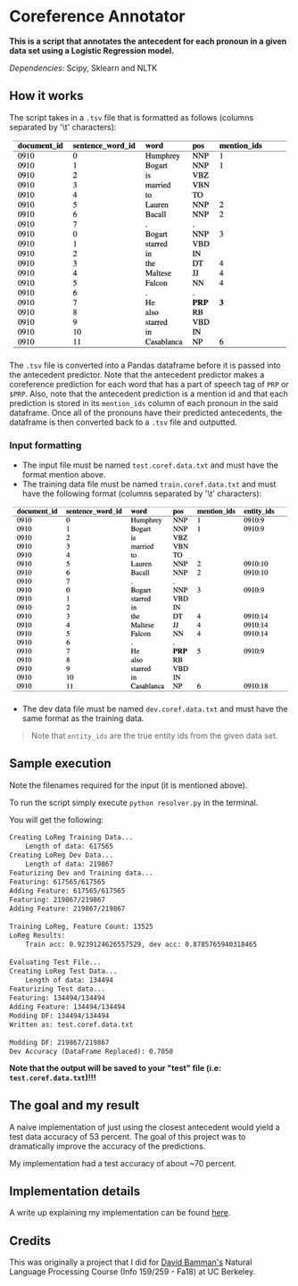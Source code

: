 # Coreference Annotator

**This is a script that annotates the antecedent for each pronoun in a given data set using a Logistic Regression model.**

*Dependencies:* Scipy, Sklearn and NLTK

## How it works

The script takes in a `.tsv` file that is formatted as follows (columns separated by '\t' characters):

<p align="center">
  <img src="img/dataFmtIn.png" width="500">
</p>

The `.tsv` file is converted into a Pandas dataframe before it is passed into the antecedent predictor. Note that the antecedent predictor makes a coreference prediction for each word that has a part of speech tag of `PRP` or `$PRP`. Also, note that the antecedent prediction is a mention id and that each prediction is stored in its `mention_ids` column of each pronoun in the said dataframe. Once all of the pronouns have their predicted antecedents, the dataframe is then converted back to a `.tsv` file and outputted. 

### Input formatting
* The input file must be named `test.coref.data.txt` and must have the format mention above.
* The training data file must be named `train.coref.data.txt` and must have the following format (columns separated by '\t' characters):

<p align="center">
  <img src="img/dataFmtTrain.png" width="500">
</p>

* The dev data file must be named `dev.coref.data.txt` and must have the same format as the training data.

> Note that `entity_ids` are the true entity ids from the given data set.

## Sample execution
Note the filenames required for the input (it is mentioned above).

To run the script simply execute `python resolver.py` in the terminal.

You will get the following:
```
Creating LoReg Training Data...
    Length of data: 617565
Creating LoReg Dev Data...
    Length of data: 219867
Featurizing Dev and Training data...
Featuring: 617565/617565 
Adding Feature: 617565/617565 
Featuring: 219867/219867 
Adding Feature: 219867/219867 

Training LoReg, Feature Count: 13525
LoReg Results:
    Train acc: 0.9239124626557529, dev acc: 0.8785765940318465

Evaluating Test File...
Creating LoReg Test Data...
    Length of data: 134494
Featurizing Test data...
Featuring: 134494/134494 
Adding Feature: 134494/134494 
Modding DF: 134494/134494 
Written as: test.coref.data.txt

Modding DF: 219867/219867 
Dev Accuracy (DataFrame Replaced): 0.7050
```

**Note that the output will be saved to your "test" file (i.e: `test.coref.data.txt`)!!!**

## The goal and my result

A naive implementation of just using the closest antecedent would yield a test data accuracy of 53 percent. The goal of this project was to dramatically improve the accuracy of the predictions. 

My implementation had a test accuracy of about ~70 percent.

## Implementation details

A write up explaining my implementation can be found [here](/write-up.pdf).
 
## Credits
This was originally a project that I did for [David Bamman's](http://people.ischool.berkeley.edu/~dbamman/) Natural Language Processing Course (Info 159/259 - Fa18) at UC Berkeley.


